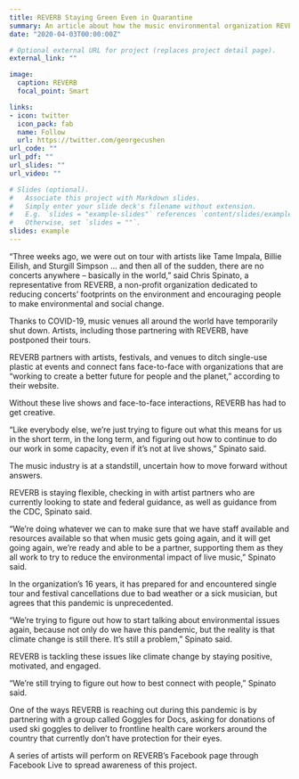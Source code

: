 ```yaml
---
title: REVERB Staying Green Even in Quarantine
summary: An article about how the music environmental organization REVERB adjusted to initial quarantine.
date: "2020-04-03T00:00:00Z"

# Optional external URL for project (replaces project detail page).
external_link: ""

image:
  caption: REVERB
  focal_point: Smart

links:
- icon: twitter
  icon_pack: fab
  name: Follow
  url: https://twitter.com/georgecushen
url_code: ""
url_pdf: ""
url_slides: ""
url_video: ""

# Slides (optional).
#   Associate this project with Markdown slides.
#   Simply enter your slide deck's filename without extension.
#   E.g. `slides = "example-slides"` references `content/slides/example-slides.md`.
#   Otherwise, set `slides = ""`.
slides: example
---
```


“Three weeks ago, we were out on tour with artists like Tame Impala, Billie Eilish, and Sturgill Simpson … and then all of the sudden, there are no concerts anywhere – basically in the world,” said Chris Spinato, a representative from REVERB, a non-profit organization dedicated to reducing concerts’ footprints on the environment and encouraging people to make environmental and social change.

Thanks to COVID-19, music venues all around the world have temporarily shut down. Artists, including those partnering with REVERB, have postponed their tours.

REVERB partners with artists, festivals, and venues to ditch single-use plastic at events and connect fans face-to-face with organizations that are “working to create a better future for people and the planet,” according to their website.

Without these live shows and face-to-face interactions, REVERB has had to get creative.

“Like everybody else, we’re just trying to figure out what this means for us in the short term, in the long term, and figuring out how to continue to do our work in some capacity, even if it’s not at live shows,” Spinato said.

The music industry is at a standstill, uncertain how to move forward without answers.

REVERB is staying flexible, checking in with artist partners who are currently looking to state and federal guidance, as well as guidance from the CDC, Spinato said.

“We’re doing whatever we can to make sure that we have staff available and resources available so that when music gets going again, and it will get going again, we’re ready and able to be a partner, supporting them as they all work to try to reduce the environmental impact of live music,” Spinato said.

In the organization’s 16 years, it has prepared for and encountered single tour and festival cancellations due to bad weather or a sick musician, but agrees that this pandemic is unprecedented.

“We’re trying to figure out how to start talking about environmental issues again, because not only do we have this pandemic, but the reality is that climate change is still there. It’s still a problem,” Spinato said.

REVERB is tackling these issues like climate change by staying positive, motivated, and engaged.

“We’re still trying to figure out how to best connect with people,” Spinato said.

One of the ways REVERB is reaching out during this pandemic is by partnering with a group called Goggles for Docs, asking for donations of used ski goggles to deliver to frontline health care workers around the country that currently don’t have protection for their eyes.

A series of artists will perform on REVERB’s Facebook page through Facebook Live to spread awareness of this project.